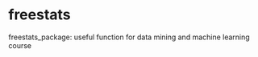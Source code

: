 freestats
=========

freestats_package: useful function for data mining and machine learning course
